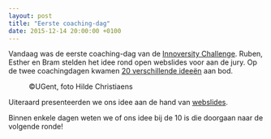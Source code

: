```yaml
---
layout: post
title: "Eerste coaching-dag"
date: 2015-12-14 20:00:00 +0100
---
```

Vandaag was de eerste coaching-dag
van de [Innoversity Challenge](http://innoversity-challenge.be/).
Ruben, Esther en Bram stelden het idee rond open webslides voor aan de jury.
Op de twee coachingdagen kwamen [20 verschillende ideeën](http://innoversity-challenge.be/concept-coaching-days-de-eerste-vuurproef/) aan bod.

<figure>
  <img src="http://beeld.ugent.be/files/photos/.60099/w668q85_Z2015_206_049.jpg" alt="">
  <figcaption>
    ©UGent, foto Hilde Christiaens
  </figcaption>
</figure>

Uiteraard presenteerden we ons idee aan de hand van [webslides](http://rubenverborgh.github.io/InnoversityChallenge/).

Binnen enkele dagen weten we of ons idee bij de 10 is die doorgaan naar de volgende ronde!

